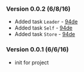 ### Version 0.0.2 (6/8/16)
* Added task `Leader` - [94de](https://github.com/cdancy/gradle-etcd-rest-plugin/commit/94de8bfb947614907768351f737d407bd4b12c22)
* Added task `Self` - [94de](https://github.com/cdancy/gradle-etcd-rest-plugin/commit/94de8bfb947614907768351f737d407bd4b12c22)
* Added task `Store` - [94de](https://github.com/cdancy/gradle-etcd-rest-plugin/commit/94de8bfb947614907768351f737d407bd4b12c22)

### Version 0.0.1 (6/6/16)
* init for project
